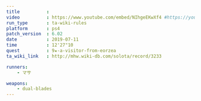 ```yaml
---
title          :
video          : https://www.youtube.com/embed/NIhgeEKwXf4 #https://youtu.be/NIhgeEKwXf4
run_type       : ta-wiki-rules
platform       : ps4
patch_version  : 6.02
date           : 2019-07-11
time           : 12'27"10
quest          : 9★-a-visitor-from-eorzea
ta_wiki_link   : http://mhw.wiki-db.com/solota/record/3233

runners:
    - マサ

weapons:
    - dual-blades
---
```

